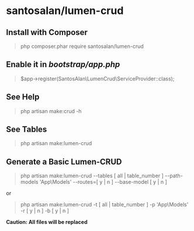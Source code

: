 # santosalan/lumen-crud

## Install with Composer
> php composer.phar require santosalan/lumen-crud

## Enable it in _bootstrap/app.php_
> $app->register(SantosAlan\LumenCrud\ServiceProvider::class);

## See Help
> php artisan make:crud -h

## See Tables
> php artisan make:lumen-crud

## Generate a Basic Lumen-CRUD
> php artisan make:lumen-crud --tables [ all | table_number ] --path-models 'App\Models\' --routes=[ y | n ] --base-model [ y | n ]

or

> php artisan make:lumen-crud -t [ all | table_number ] -p 'App\Models\' -r [ y | n ] -b [ y | n ]


**Caution: All files will be replaced**

